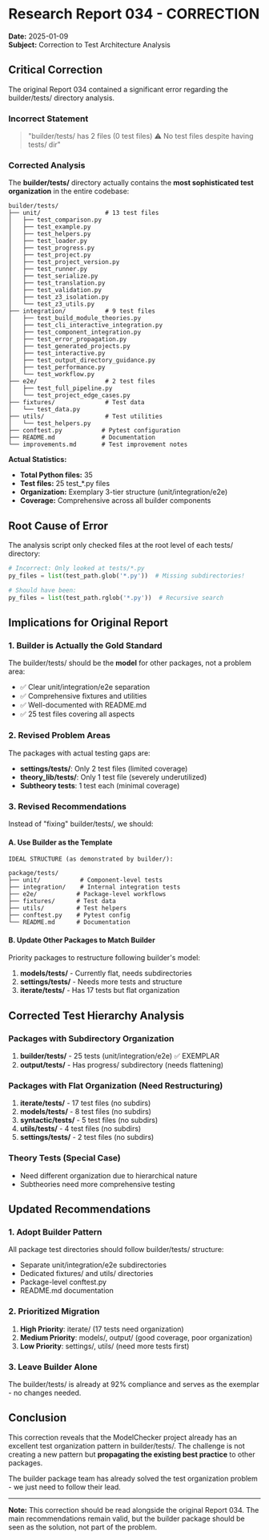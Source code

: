 # Research Report 034 - CORRECTION

**Date:** 2025-01-09  
**Subject:** Correction to Test Architecture Analysis  

## Critical Correction

The original Report 034 contained a significant error regarding the builder/tests/ directory analysis.

### Incorrect Statement
> "builder/tests/ has 2 files (0 test files) ⚠️ No test files despite having tests/ dir"

### Corrected Analysis

The **builder/tests/** directory actually contains the **most sophisticated test organization** in the entire codebase:

```
builder/tests/
├── unit/                  # 13 test files
│   ├── test_comparison.py
│   ├── test_example.py
│   ├── test_helpers.py
│   ├── test_loader.py
│   ├── test_progress.py
│   ├── test_project.py
│   ├── test_project_version.py
│   ├── test_runner.py
│   ├── test_serialize.py
│   ├── test_translation.py
│   ├── test_validation.py
│   ├── test_z3_isolation.py
│   └── test_z3_utils.py
├── integration/           # 9 test files
│   ├── test_build_module_theories.py
│   ├── test_cli_interactive_integration.py
│   ├── test_component_integration.py
│   ├── test_error_propagation.py
│   ├── test_generated_projects.py
│   ├── test_interactive.py
│   ├── test_output_directory_guidance.py
│   ├── test_performance.py
│   └── test_workflow.py
├── e2e/                   # 2 test files
│   ├── test_full_pipeline.py
│   └── test_project_edge_cases.py
├── fixtures/              # Test data
│   └── test_data.py
├── utils/                 # Test utilities
│   └── test_helpers.py
├── conftest.py           # Pytest configuration
├── README.md             # Documentation
└── improvements.md       # Test improvement notes
```

**Actual Statistics:**
- **Total Python files:** 35
- **Test files:** 25 test_*.py files
- **Organization:** Exemplary 3-tier structure (unit/integration/e2e)
- **Coverage:** Comprehensive across all builder components

## Root Cause of Error

The analysis script only checked files at the root level of each tests/ directory:
```python
# Incorrect: Only looked at tests/*.py
py_files = list(test_path.glob('*.py'))  # Missing subdirectories!

# Should have been:
py_files = list(test_path.rglob('*.py'))  # Recursive search
```

## Implications for Original Report

### 1. Builder is Actually the Gold Standard
The builder/tests/ should be the **model** for other packages, not a problem area:
- ✅ Clear unit/integration/e2e separation
- ✅ Comprehensive fixtures and utilities
- ✅ Well-documented with README.md
- ✅ 25 test files covering all aspects

### 2. Revised Problem Areas
The packages with actual testing gaps are:
- **settings/tests/**: Only 2 test files (limited coverage)
- **theory_lib/tests/**: Only 1 test file (severely underutilized)
- **Subtheory tests**: 1 test each (minimal coverage)

### 3. Revised Recommendations

Instead of "fixing" builder/tests/, we should:

#### A. Use Builder as the Template
```
IDEAL STRUCTURE (as demonstrated by builder/):

package/tests/
├── unit/           # Component-level tests
├── integration/    # Internal integration tests
├── e2e/           # Package-level workflows
├── fixtures/      # Test data
├── utils/         # Test helpers
├── conftest.py    # Pytest config
└── README.md      # Documentation
```

#### B. Update Other Packages to Match Builder
Priority packages to restructure following builder's model:
1. **models/tests/** - Currently flat, needs subdirectories
2. **settings/tests/** - Needs more tests and structure
3. **iterate/tests/** - Has 17 tests but flat organization

## Corrected Test Hierarchy Analysis

### Packages with Subdirectory Organization
1. **builder/tests/** - 25 tests (unit/integration/e2e) ✅ EXEMPLAR
2. **output/tests/** - Has progress/ subdirectory (needs flattening)

### Packages with Flat Organization (Need Restructuring)
1. **iterate/tests/** - 17 test files (no subdirs)
2. **models/tests/** - 8 test files (no subdirs)
3. **syntactic/tests/** - 5 test files (no subdirs)
4. **utils/tests/** - 4 test files (no subdirs)
5. **settings/tests/** - 2 test files (no subdirs)

### Theory Tests (Special Case)
- Need different organization due to hierarchical nature
- Subtheories need more comprehensive testing

## Updated Recommendations

### 1. Adopt Builder Pattern
All package test directories should follow builder/tests/ structure:
- Separate unit/integration/e2e subdirectories
- Dedicated fixtures/ and utils/ directories
- Package-level conftest.py
- README.md documentation

### 2. Prioritized Migration
1. **High Priority**: iterate/ (17 tests need organization)
2. **Medium Priority**: models/, output/ (good coverage, poor organization)
3. **Low Priority**: settings/, utils/ (need more tests first)

### 3. Leave Builder Alone
The builder/tests/ is already at 92% compliance and serves as the exemplar - no changes needed.

## Conclusion

This correction reveals that the ModelChecker project already has an excellent test organization pattern in builder/tests/. The challenge is not creating a new pattern but **propagating the existing best practice** to other packages.

The builder package team has already solved the test organization problem - we just need to follow their lead.

---

**Note:** This correction should be read alongside the original Report 034. The main recommendations remain valid, but the builder package should be seen as the solution, not part of the problem.